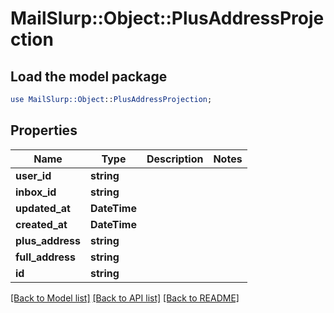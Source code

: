 # MailSlurp::Object::PlusAddressProjection

## Load the model package
```perl
use MailSlurp::Object::PlusAddressProjection;
```

## Properties
Name | Type | Description | Notes
------------ | ------------- | ------------- | -------------
**user_id** | **string** |  | 
**inbox_id** | **string** |  | 
**updated_at** | **DateTime** |  | 
**created_at** | **DateTime** |  | 
**plus_address** | **string** |  | 
**full_address** | **string** |  | 
**id** | **string** |  | 

[[Back to Model list]](../README#documentation-for-models) [[Back to API list]](../README#documentation-for-api-endpoints) [[Back to README]](../README)


